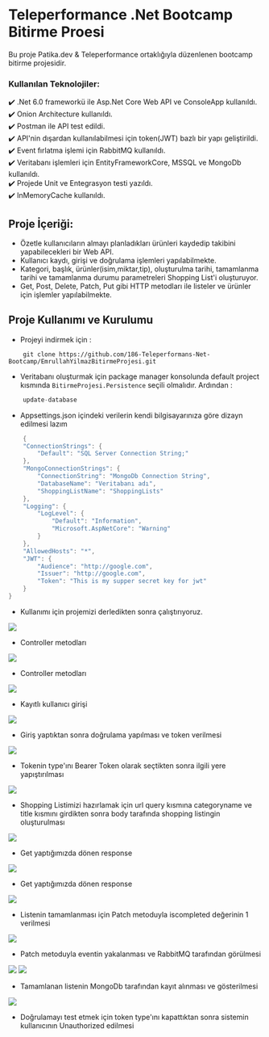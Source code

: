 # Teleperformance .Net Bootcamp Bitirme Proesi

Bu proje Patika.dev & Teleperformance ortaklığıyla düzenlenen bootcamp bitirme projesidir.

### Kullanılan Teknolojiler:
:heavy_check_mark: .Net 6.0 frameworkü ile Asp.Net Core Web API ve ConsoleApp kullanıldı.<br>
:heavy_check_mark: Onion Architecture kullanıldı.<br>
:heavy_check_mark: Postman ile API test edildi.<br>
:heavy_check_mark: API'nin dışardan kullanılabilmesi için token(JWT) bazlı bir yapı geliştirildi.<br>
:heavy_check_mark: Event fırlatma işlemi için RabbitMQ kullanıldı.<br>
:heavy_check_mark: Veritabanı işlemleri için EntityFrameworkCore, MSSQL ve MongoDb kullanıldı.<br>
:heavy_check_mark: Projede Unit ve Entegrasyon testi yazıldı.<br>
:heavy_check_mark: InMemoryCache kullanıldı.<br>

## Proje İçeriği:
- Özetle kullanıcıların almayı planladıkları ürünleri kaydedip takibini yapabilecekleri bir Web API.
- Kullanıcı kaydı, girişi ve doğrulama işlemleri yapılabilmekte.
- Kategori, başlık, ürünler(isim,miktar,tip), oluşturulma tarihi, tamamlanma tarihi ve tamamlanma durumu parametreleri Shopping List'i oluşturuyor.
- Get, Post, Delete, Patch, Put gibi HTTP metodları ile listeler ve ürünler için işlemler yapılabilmekte.

## Proje Kullanımı ve Kurulumu

- Projeyi indirmek için :
```
    git clone https://github.com/186-Teleperformans-Net-Bootcamp/EmrullahYilmazBitirmeProjesi.git
```

- Veritabanı oluşturmak için package manager konsolunda default project kısmında `BitirmeProjesi.Persistence` seçili olmalıdır. Ardından :
```c
    update-database
```

- Appsettings.json içindeki verilerin kendi bilgisayarınıza göre dizayn edilmesi lazım
```c
    {
    "ConnectionStrings": {
        "Default": "SQL Server Connection String;"
    },
    "MongoConnectionStrings": {
        "ConnectionString": "MongoDb Connection String",
        "DatabaseName": "Veritabanı adı",
        "ShoppingListName": "ShoppingLists"
    },
    "Logging": {
        "LogLevel": {
            "Default": "Information",
            "Microsoft.AspNetCore": "Warning"
        }
    },
    "AllowedHosts": "*",
    "JWT": {
        "Audience": "http://google.com",
        "Issuer": "http://google.com",
        "Token": "This is my supper secret key for jwt"
    }
}
```

- Kullanımı için projemizi derledikten sonra çalıştırıyoruz.

<img src="https://github.com/186-Teleperformans-Net-Bootcamp/EmrullahYilmazBitirmeProjesi/blob/master/Media/swagger1.png"/>

- Controller metodları

<img src="https://github.com/186-Teleperformans-Net-Bootcamp/EmrullahYilmazBitirmeProjesi/blob/master/Media/swagger2.png"/>

- Controller metodları

<img src="https://github.com/186-Teleperformans-Net-Bootcamp/EmrullahYilmazBitirmeProjesi/blob/master/Media/postman1.png"/>

- Kayıtlı kullanıcı girişi 

<img src="https://github.com/186-Teleperformans-Net-Bootcamp/EmrullahYilmazBitirmeProjesi/blob/master/Media/postman2.png"/>

- Giriş yaptıktan sonra doğrulama yapılması ve token verilmesi

<img src="https://github.com/186-Teleperformans-Net-Bootcamp/EmrullahYilmazBitirmeProjesi/blob/master/Media/postman3.png"/>

- Tokenin type'ını Bearer Token olarak seçtikten sonra ilgili yere yapıştırılması

<img src="https://github.com/186-Teleperformans-Net-Bootcamp/EmrullahYilmazBitirmeProjesi/blob/master/Media/postman4.png"/>

- Shopping Listimizi hazırlamak için url query kısmına categoryname ve title kısmını girdikten sonra body tarafında shopping listingin oluşturulması

<img src="https://github.com/186-Teleperformans-Net-Bootcamp/EmrullahYilmazBitirmeProjesi/blob/master/Media/postman5.png"/>

- Get yaptığımızda dönen response

<img src="https://github.com/186-Teleperformans-Net-Bootcamp/EmrullahYilmazBitirmeProjesi/blob/master/Media/postman6.png"/>

- Get yaptığımızda dönen response

<img src="https://github.com/186-Teleperformans-Net-Bootcamp/EmrullahYilmazBitirmeProjesi/blob/master/Media/postman7.png"/>

- Listenin tamamlanması için Patch metoduyla iscompleted değerinin 1 verilmesi

<img src="https://github.com/186-Teleperformans-Net-Bootcamp/EmrullahYilmazBitirmeProjesi/blob/master/Media/rabbitmq.png"/>

- Patch metoduyla eventin yakalanması ve RabbitMQ tarafından görülmesi

<img src="https://github.com/186-Teleperformans-Net-Bootcamp/EmrullahYilmazBitirmeProjesi/blob/master/Media/rabbitmq2.png"/>

<img src="https://github.com/186-Teleperformans-Net-Bootcamp/EmrullahYilmazBitirmeProjesi/blob/master/Media/mongo.png"/>

- Tamamlanan listenin MongoDb tarafından kayıt alınması ve gösterilmesi

<img src="https://github.com/186-Teleperformans-Net-Bootcamp/EmrullahYilmazBitirmeProjesi/blob/master/Media/postman8.png"/>

- Doğrulamayı test etmek için token type'ını kapattıktan sonra sistemin kullanıcının Unauthorized edilmesi




	